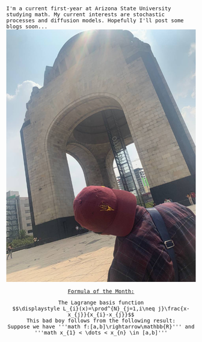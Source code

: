 <style> body { font-family: "Roboto Mono", monospace; } </style>

I'm a current first-year at Arizona State University studying math.
My current interests are stochastic processes and diffusion models. 
Hopefully I'll post some blogs soon... 
![Book logo](IMG_4777.JPG)

<p align="center"><u>Formula of the Month:</u></p>
<p align="center">
  The Lagrange basis function 
  <br>
  $$\displaystyle L_{i}(x)=\prod^{N}_{j=1,i\neq j}\frac{x-x_{j}}{x_{i}-x_{j}}$$
  <br>
  This bad boy follows from the following result:
  <br>
  Suppose we have  '''math f:[a,b]\rightarrow\mathbb{R}''' and '''math x_{1} < \dots < x_{n} \in [a,b]'''                  
</p>



